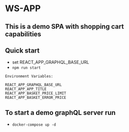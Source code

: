 # WS-APP

## This is a demo SPA with shopping cart capabilities

## Quick start 

* set REACT_APP_GRAPHQL_BASE_URL
* `npm run start`

```
Environment Variables:

REACT_APP_GRAPHQL_BASE_URL
REACT_APP_APP_TITLE
REACT_APP_BASKET_PRICE_LIMIT
REACT_APP_BASKET_ERROR_PRICE
```

## To start a demo graphQL server run
* `docker-compose up -d`